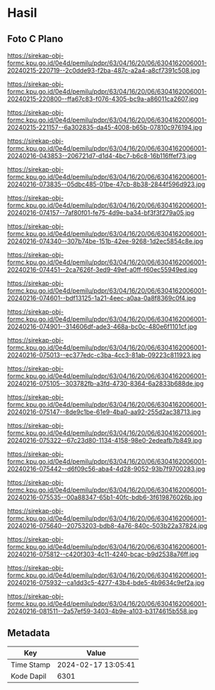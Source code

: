 # Hasil

## Foto C Plano

https://sirekap-obj-formc.kpu.go.id/0e4d/pemilu/pdpr/63/04/16/20/06/6304162006001-20240215-220719--2c0dde93-f2ba-487c-a2a4-a8cf7391c508.jpg

https://sirekap-obj-formc.kpu.go.id/0e4d/pemilu/pdpr/63/04/16/20/06/6304162006001-20240215-220800--ffa67c83-f076-4305-bc9a-a86011ca2607.jpg

https://sirekap-obj-formc.kpu.go.id/0e4d/pemilu/pdpr/63/04/16/20/06/6304162006001-20240215-221157--6a302835-da45-4008-b65b-07810c976194.jpg

https://sirekap-obj-formc.kpu.go.id/0e4d/pemilu/pdpr/63/04/16/20/06/6304162006001-20240216-043853--206721d7-d1d4-4bc7-b6c8-16b116ffef73.jpg

https://sirekap-obj-formc.kpu.go.id/0e4d/pemilu/pdpr/63/04/16/20/06/6304162006001-20240216-073835--05dbc485-01be-47cb-8b38-2844f596d923.jpg

https://sirekap-obj-formc.kpu.go.id/0e4d/pemilu/pdpr/63/04/16/20/06/6304162006001-20240216-074157--7af80f01-fe75-4d9e-ba34-bf3f3f279a05.jpg

https://sirekap-obj-formc.kpu.go.id/0e4d/pemilu/pdpr/63/04/16/20/06/6304162006001-20240216-074340--307b74be-151b-42ee-9268-1d2ec5854c8e.jpg

https://sirekap-obj-formc.kpu.go.id/0e4d/pemilu/pdpr/63/04/16/20/06/6304162006001-20240216-074451--2ca7626f-3ed9-49ef-a0ff-f60ec55949ed.jpg

https://sirekap-obj-formc.kpu.go.id/0e4d/pemilu/pdpr/63/04/16/20/06/6304162006001-20240216-074601--bdf13125-1a21-4eec-a0aa-0a8f8369c0f4.jpg

https://sirekap-obj-formc.kpu.go.id/0e4d/pemilu/pdpr/63/04/16/20/06/6304162006001-20240216-074901--314606df-ade3-468a-bc0c-480e6f1101cf.jpg

https://sirekap-obj-formc.kpu.go.id/0e4d/pemilu/pdpr/63/04/16/20/06/6304162006001-20240216-075013--ec377edc-c3ba-4cc3-81ab-09223c811923.jpg

https://sirekap-obj-formc.kpu.go.id/0e4d/pemilu/pdpr/63/04/16/20/06/6304162006001-20240216-075105--303782fb-a3fd-4730-8364-6a2833b688de.jpg

https://sirekap-obj-formc.kpu.go.id/0e4d/pemilu/pdpr/63/04/16/20/06/6304162006001-20240216-075147--8de9c1be-61e9-4ba0-aa92-255d2ac38713.jpg

https://sirekap-obj-formc.kpu.go.id/0e4d/pemilu/pdpr/63/04/16/20/06/6304162006001-20240216-075322--67c23d80-1134-4158-98e0-2edeafb7b849.jpg

https://sirekap-obj-formc.kpu.go.id/0e4d/pemilu/pdpr/63/04/16/20/06/6304162006001-20240216-075442--d6f09c56-aba4-4d28-9052-93b7f9700283.jpg

https://sirekap-obj-formc.kpu.go.id/0e4d/pemilu/pdpr/63/04/16/20/06/6304162006001-20240216-075535--00a88347-65b1-40fc-bdb6-3f619876026b.jpg

https://sirekap-obj-formc.kpu.go.id/0e4d/pemilu/pdpr/63/04/16/20/06/6304162006001-20240216-075640--20753203-bdb8-4a76-840c-503b22a37824.jpg

https://sirekap-obj-formc.kpu.go.id/0e4d/pemilu/pdpr/63/04/16/20/06/6304162006001-20240216-075812--c420f303-4c11-4240-bcac-b9d2538a76ff.jpg

https://sirekap-obj-formc.kpu.go.id/0e4d/pemilu/pdpr/63/04/16/20/06/6304162006001-20240216-075932--ca1dd3c5-4277-43b4-bde5-4b9634c9ef2a.jpg

https://sirekap-obj-formc.kpu.go.id/0e4d/pemilu/pdpr/63/04/16/20/06/6304162006001-20240216-081511--2a57ef59-3403-4b9e-a103-b3174615b558.jpg


## Metadata

| Key        | Value               |
| ---------- | ------------------- |
| Time Stamp | 2024-02-17 13:05:41 |
| Kode Dapil | 6301                |



